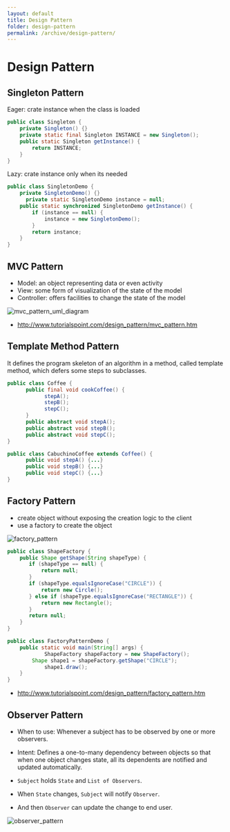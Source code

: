 ```yaml
---
layout: default
title: Design Pattern
folder: design-pattern
permalink: /archive/design-pattern/
---
```


# Design Pattern

## Singleton Pattern

Eager: crate instance when the class is loaded

~~~ java
public class Singleton {
    private Singleton() {}
    private static final Singleton INSTANCE = new Singleton();
    public static Singleton getInstance() {
        return INSTANCE;
    }
}
~~~

Lazy: crate instance only when its needed

~~~ java
public class SingletonDemo {
    private SingletonDemo() {}
	  private static SingletonDemo instance = null;
    public static synchronized SingletonDemo getInstance() {
        if (instance == null) {
            instance = new SingletonDemo();
        }
        return instance;
    }
}
~~~

## MVC Pattern

- Model: an object representing data or even activity
- View: some form of visualization of the state of the model
- Controller: offers facilities to change the state of the model

![mvc_pattern_uml_diagram](img/mvc_pattern_uml_diagram.jpg)

- <http://www.tutorialspoint.com/design_pattern/mvc_pattern.htm>

## Template Method Pattern

It defines the program skeleton of an algorithm in a method, called template method, which defers some steps to subclasses.

~~~ java
public class Coffee {
	  public final void cookCoffee() {
		    stepA();
		    stepB();
		    stepC();
	  }
	  public abstract void stepA();
	  public abstract void stepB();
	  public abstract void stepC();
}

public class CabuchinoCoffee extends Coffee() {
	  public void stepA() {...}
	  public void stepB() {...}
	  public void stepC() {...}
}
~~~

## Factory Pattern

- create object without exposing the creation logic to the client
- use a factory to create the object

![factory_pattern](img/factory_pattern.png)

~~~ java
public class ShapeFactory {
    public Shape getShape(String shapeType) {
       if (shapeType == null) {
           return null;
       }
       if (shapeType.equalsIgnoreCase("CIRCLE")) {
           return new Circle();
       } else if (shapeType.equalsIgnoreCase("RECTANGLE")) {
           return new Rectangle();
       }
       return null;
    }
}

public class FactoryPatternDemo {
    public static void main(String[] args) {
		    ShapeFactory shapeFactory = new ShapeFactory();
        Shape shape1 = shapeFactory.getShape("CIRCLE");
		    shape1.draw();
    }
}
~~~

- <http://www.tutorialspoint.com/design_pattern/factory_pattern.htm>

## Observer Pattern

- When to use: Whenever a subject has to be observed by one or more observers.
- Intent: Defines a one-to-many dependency between objects so that when one object changes state, 
all its dependents are notified and updated automatically.

- `Subject` holds `State` and `List of Observers`.
- When `State` changes, `Subject` will notify `Observer`.
- And then `Observer` can update the change to end user.

![observer_pattern](img/observer_pattern.png)
